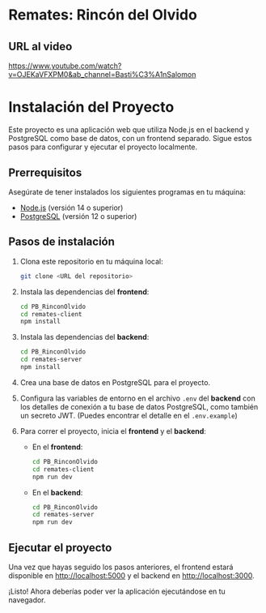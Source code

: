 # Remates: Rincón del Olvido
######
## URL al video
https://www.youtube.com/watch?v=OJEKaVFXPM0&ab_channel=Basti%C3%A1nSalomon
# Instalación del Proyecto

Este proyecto es una aplicación web que utiliza Node.js en el backend y PostgreSQL como base de datos, con un frontend separado. Sigue estos pasos para configurar y ejecutar el proyecto localmente.

## Prerrequisitos

Asegúrate de tener instalados los siguientes programas en tu máquina:

- [Node.js](https://nodejs.org) (versión 14 o superior)
- [PostgreSQL](https://www.postgresql.org) (versión 12 o superior)

## Pasos de instalación

1. Clona este repositorio en tu máquina local:
    ```bash
    git clone <URL del repositorio>
    ```

2. Instala las dependencias del **frontend**:
    ```bash
    cd PB_RinconOlvido
    cd remates-client
    npm install
    ```

3. Instala las dependencias del **backend**:
    ```bash
    cd PB_RinconOlvido
    cd remates-server
    npm install
    ```

4. Crea una base de datos en PostgreSQL para el proyecto.

5. Configura las variables de entorno en el archivo `.env` del **backend** con los detalles de conexión a tu base de datos PostgreSQL, como también un secreto JWT. (Puedes encontrar el detalle en el `.env.example`)

6. Para correr el proyecto, inicia el **frontend** y el **backend**:

    - En el **frontend**:
        ```bash
        cd PB_RinconOlvido
        cd remates-client
        npm run dev
        ```

    - En el **backend**:
        ```bash
        cd PB_RinconOlvido
        cd remates-server
        npm run dev
        ```

## Ejecutar el proyecto

Una vez que hayas seguido los pasos anteriores, el frontend estará disponible en [http://localhost:5000](http://localhost:3000) y el backend en [http://localhost:3000](http://localhost:5000).

¡Listo! Ahora deberías poder ver la aplicación ejecutándose en tu navegador.

